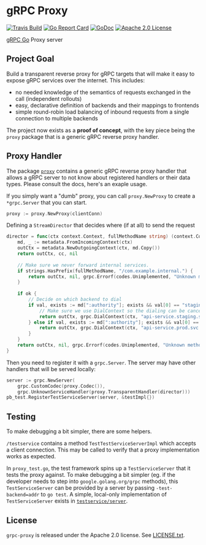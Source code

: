 # gRPC Proxy

[![Travis Build](https://travis-ci.org/mwitkow/grpc-proxy.svg?branch=master)](https://travis-ci.org/mwitkow/grpc-proxy)
[![Go Report Card](https://goreportcard.com/badge/github.com/mwitkow/grpc-proxy)](https://goreportcard.com/report/github.com/mwitkow/grpc-proxy)
[![GoDoc](http://img.shields.io/badge/GoDoc-Reference-blue.svg)](https:/pkg.go.dev/github.com/mwitkow/grpc-proxy)
[![Apache 2.0 License](https://img.shields.io/badge/License-Apache%202.0-blue.svg)](LICENSE)

[gRPC Go](https://github.com/grpc/grpc-go) Proxy server

## Project Goal

Build a transparent reverse proxy for gRPC targets that will make it easy to expose gRPC services
over the internet. This includes:
 * no needed knowledge of the semantics of requests exchanged in the call (independent rollouts)
 * easy, declarative definition of backends and their mappings to frontends
 * simple round-robin load balancing of inbound requests from a single connection to multiple backends

The project now exists as a **proof of concept**, with the key piece being the `proxy` package that
is a generic gRPC reverse proxy handler.

## Proxy Handler

The package [`proxy`](proxy/) contains a generic gRPC reverse proxy handler that allows a gRPC server to
not know about registered handlers or their data types. Please consult the docs, here's an exaple usage.

If you simply want a "dumb" proxy, you can call `proxy.NewProxy` to create a `*grpc.Server` that you can start.
```go
proxy := proxy.NewProxy(clientConn)
``` 

Defining a `StreamDirector` that decides where (if at all) to send the request
```go
director = func(ctx context.Context, fullMethodName string) (context.Context, *grpc.ClientConn, error) {
    md, _ := metadata.FromIncomingContext(ctx)
    outCtx = metadata.NewOutgoingContext(ctx, md.Copy())
    return outCtx, cc, nil
	
    // Make sure we never forward internal services.
    if strings.HasPrefix(fullMethodName, "/com.example.internal.") {
        return outCtx, nil, grpc.Errorf(codes.Unimplemented, "Unknown method")
    }
    
    if ok {
        // Decide on which backend to dial
        if val, exists := md[":authority"]; exists && val[0] == "staging.api.example.com" {
            // Make sure we use DialContext so the dialing can be cancelled/time out together with the context.
            return outCtx, grpc.DialContext(ctx, "api-service.staging.svc.local", grpc.WithCodec(proxy.Codec())), nil
        } else if val, exists := md[":authority"]; exists && val[0] == "api.example.com" {
            return outCtx, grpc.DialContext(ctx, "api-service.prod.svc.local", grpc.WithCodec(proxy.Codec())), nil
        }
    }
    return outCtx, nil, grpc.Errorf(codes.Unimplemented, "Unknown method")
}
```
Then you need to register it with a `grpc.Server`. The server may have other handlers that will be served
locally:

```go
server := grpc.NewServer(
    grpc.CustomCodec(proxy.Codec()),
    grpc.UnknownServiceHandler(proxy.TransparentHandler(director)))
pb_test.RegisterTestServiceServer(server, &testImpl{})
```

## Testing
To make debugging a bit simpler, there are some helpers.

`/testservice` contains a method `TestTestServiceServerImpl` which accepts a client connection. 
This may be called to verify that a proxy implementation works as expected.

In `proxy_test.go`, the test framework spins up a `TestServiceServer` that it tests the proxy 
against. To make debugging a bit simpler (eg. if the developer needs to step into 
`google.golang.org/grpc` methods), this `TestServiceServer` can be provided by a server by 
passing `-test-backend=addr` to `go test`. A simple, local-only implementation of 
`TestServiceServer` exists in [`testservice/server`](./testservice/server).


## License

`grpc-proxy` is released under the Apache 2.0 license. See [LICENSE.txt](LICENSE.txt).

